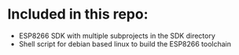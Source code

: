 # Included in this repo: 
* ESP8266 SDK with multiple subprojects in the SDK directory
* Shell script for debian based linux to build the ESP8266 toolchain

